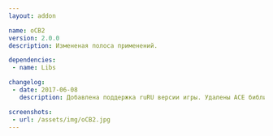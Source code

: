 ```yaml
---
layout: addon

name: oCB2
version: 2.0.0
description: Измененая полоса применений.

dependencies:
 - name: Libs

changelog:
 - date: 2017-06-08
   description: Добавлена поддержка ruRU версии игры. Удалены ACE библиотеки. Добавлена зависимость от !Libs. Добавлен GUI интерфейс.

screenshots:
 - url: /assets/img/oCB2.jpg
---
```

